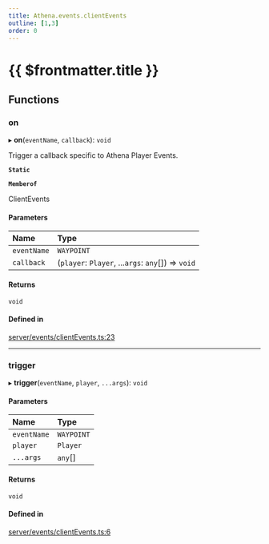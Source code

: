 ```yaml
---
title: Athena.events.clientEvents
outline: [1,3]
order: 0
---
```


# {{ $frontmatter.title }}


## Functions

### on

▸ **on**(`eventName`, `callback`): `void`

Trigger a callback specific to Athena Player Events.

**`Static`**

**`Memberof`**

ClientEvents

#### Parameters

| Name | Type |
| :------ | :------ |
| `eventName` | `WAYPOINT` |
| `callback` | (`player`: `Player`, ...`args`: `any`[]) => `void` |

#### Returns

`void`

#### Defined in

[server/events/clientEvents.ts:23](https://github.com/Stuyk/altv-athena/blob/2ba937d/src/core/server/events/clientEvents.ts#L23)

___

### trigger

▸ **trigger**(`eventName`, `player`, `...args`): `void`

#### Parameters

| Name | Type |
| :------ | :------ |
| `eventName` | `WAYPOINT` |
| `player` | `Player` |
| `...args` | `any`[] |

#### Returns

`void`

#### Defined in

[server/events/clientEvents.ts:6](https://github.com/Stuyk/altv-athena/blob/2ba937d/src/core/server/events/clientEvents.ts#L6)

